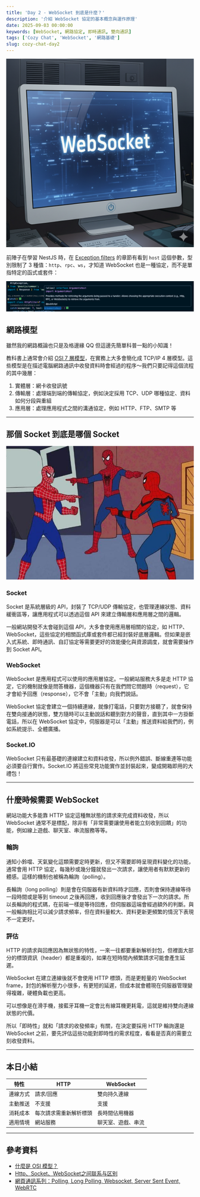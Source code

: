 ```yaml
---
title: 'Day 2 - WebSocket 到底是什麼？'
description: '介紹 WebSocket 協定的基本概念與運作原理'
date: 2025-09-03 00:00:00
keywords: [WebSocket, 網路協定, 即時通訊, 雙向通訊]
tags: ['Cozy Chat', 'WebSocket', '網路基礎']
slug: cozy-chat-day2
---
```


![gh](https://raw.githubusercontent.com/penspulse326/penspulse326.github.io/images/17568642750002ow1fn.png)

前陣子在學習 NestJS 時，在 [Exception filters](https://docs.nestjs.com/exception-filters#arguments-host) 的章節有看到 `host` 這個參數，型別限制了 3 種值：`http`、`rpc`、`ws`，才知道 WebSocket 也是一種協定，而不是單指特定的函式或套件：

![gh](https://raw.githubusercontent.com/penspulse326/penspulse326.github.io/images/1756861964000nasaq9.png)

## 網路模型

雖然我的網路概論也只是及格邊緣 QQ 但這邊先簡單科普一點的小知識！

教科書上通常會介紹 [OSI 7 層模型](https://www.cloudflare.com/zh-tw/learning/ddos/glossary/open-systems-interconnection-model-osi/)，在實務上大多會簡化成 TCP/IP 4 層模型。這些模型是在描述電腦網路通訊中收發資料時會經過的程序～我們只要記得這個流程的其中幾層：

1. 實體層：網卡收發訊號
2. 傳輸層：處理端到端的傳輸協定，例如決定採用 TCP、UDP 哪種協定、資料如何分段與重組
3. 應用層：處理應用程式之間的溝通協定，例如 HTTP、FTP、SMTP 等

---

## 那個 Socket 到底是哪個 Socket

![gh](https://raw.githubusercontent.com/penspulse326/penspulse326.github.io/images/17568643950008l3d5z.png)

### Socket

Socket 是系統層級的 API，封裝了 TCP/UDP 傳輸協定，也管理連線狀態、資料緩衝區等，讓應用程式可以透過這個 API 來建立傳輸層和應用層之間的邏輯。

一般網站開發不太會碰到這個 API，大多會使用應用層相關的協定，如 HTTP、WebSocket，這些協定的相關函式庫或套件都已經封裝好底層邏輯。但如果是嵌入式系統、即時通訊、自訂協定等需要更好的效能優化與資源調度，就會需要操作到 Socket API。

### WebSocket

WebSocket 是應用程式可以使用的應用層協定。一般網站服務大多是走 HTTP 協定，它的機制就像是問答機器，這個機器只有在我們問它問題時（request），它才會給予回應（response），它不會「主動」向我們說話。

WebSocket 協定會建立一個持續連線，就像打電話，只要對方接聽了，就會保持在雙向接通的狀態，雙方隨時可以主動說話和聽到對方的聲音，直到其中一方掛斷電話，所以在 WebSocket 協定中，伺服器是可以「主動」推送資料給我們的，例如系統提示、全體廣播。

### Socket.IO

WebSocket 只有最基礎的連線建立和資料收發，所以例外錯誤、斷線重連等功能必須要自行實作。Socket.IO 將這些常見功能實作並封裝起來，變成開箱即用的大禮包！

---

## 什麼時候需要 WebSocket

網站功能大多能靠 HTTP 協定這種無狀態的請求來完成資料收發，所以 WebSocket 通常不是標配，除非有「非常需要讓使用者能立刻收到回饋」的功能，例如線上遊戲、聊天室、串流服務等等。

### 輪詢

通知小鈴噹、天氣變化這類需要定時更新，但又不需要即時呈現資料變化的功能，通常會用 HTTP 協定，每幾秒或幾分鐘就發出一次請求，讓使用者有默默更新的體感。這樣的機制也被稱為輪詢（polling）。

長輪詢（long polling）則是會在伺服器有新資料時才回應，否則會保持連線等待一段時間或是等到 timeout 之後再回應，收到回應後才會發出下一次的請求。所以長輪詢的程式碼，在前端一樣是等待回應，但伺服器這端會經過額外的判斷。與一般輪詢相比可以減少請求頻率，但在資料量較大、資料更新更頻繁的情況下表現不一定更好。

### 評估

HTTP 的請求與回應因為無狀態的特性，一來一往都要重新解析封包，但裡面大部分的標頭資訊（header）都是重複的，如果在短時間內頻繁請求可能會產生延遲。

WebSocket 在建立連線後就不會使用 HTTP 標頭，而是更輕量的 WebSocket frame，封包的解析壓力小很多，有更短的延遲，但成本就會體現在伺服器管理變得複雜，硬體負載也更高。

可以想像是在滑手機，接藍牙耳機一定會比有線耳機更耗電，這就是維持雙向連線狀態的代價。

所以「即時性」就和「請求的收發頻率」有關，在決定要採用 HTTP 輪詢還是 WebSocket 之前，要先評估這些功能對即時性的需求程度，看看是否真的需要立刻收發資料。

---

## 本日小結

| 特性     | HTTP                   | WebSocket          |
| -------- | ---------------------- | ------------------ |
| 連線方式 | 請求/回應              | 雙向持久連線       |
| 主動推送 | 不支援                 | 支援               |
| 消耗成本 | 每次請求需重新解析標頭 | 長時間佔用機器     |
| 適用情境 | 網站服務               | 聊天室、遊戲、串流 |

---

## 參考資料

- [什麼是 OSI 模型？](https://www.cloudflare.com/zh-tw/learning/ddos/glossary/open-systems-interconnection-model-osi/)
- [Http、Socket、WebSocket之间联系与区别](https://www.cnblogs.com/aspirant/p/11334957.html '发布于 2019-08-11 14:34')
- [網頁通訊系列：Polling, Long Polling, Websocket, Server Sent Event, WebRTC](https://medium.com/@wutamy77/%E7%B6%B2%E9%A0%81%E9%80%9A%E8%A8%8A%E7%B3%BB%E5%88%97-pooling-websocket-server-sent-event-webrtc-49892c580b5f)
